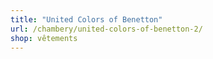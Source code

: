 ```yaml
---
title: "United Colors of Benetton"
url: /chambery/united-colors-of-benetton-2/
shop: vêtements
---
```

